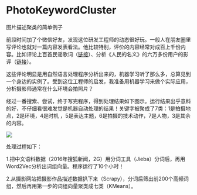 # PhotoKeywordCluster
图片描述聚类的简单例子


前段时间加了个微信好友，发现这位研发工程师的动态很好玩。一般人在朋友圈里写评论也就对一篇内容发表看法。他比较特别，评价的内容经常对成百上千份内容。比如评论上百首民谣歌词（[链接](http://mp.weixin.qq.com/s/YoamFisAlOLVwLWkAu7fRg)）、分析《人民的名义》的六万多份用户的影评（[链接](https://mp.weixin.qq.com/s/mphFyL56vOyZZ8SJsp404A)）。

这些评论明显是用自然语言处理程序分析出来的，机器学习听了那么多，总算见到一个身边的实例了。受到这位工程师的启发，我准备用机器学习来做个实际应用，分析摄影师通常在什么环境会拍照片？

经过一番搜索、尝试，终于写完程序，得到处理结果如下图示。运行结果出乎意料的好，不仔细看很难发觉是机器自动处理的结果！关键字被聚成了7类：1是拍摄地点，2是环境，4是时机 ，5是表达主题，6是拍摄的技术动作，7是人物，3是其余的内容。

![](http://s-blog.oss-cn-beijing.aliyuncs.com/62504999-d3a0-4bc0-b8da-1a7497ebdeca.jpg)


处理过程如下：

1.把中文语料数据（2016年搜狐新闻，2G）用分词工具（Jieba）分词后，再用Word2Vec分析出词组向量。程序运行了10个小时！



2.从摄影网站把摄影作品描述数据扒下来（Scrapy），分词后筛出前200个高频词组，然后再用第一步的词组向量聚类成七类（KMeans）。

